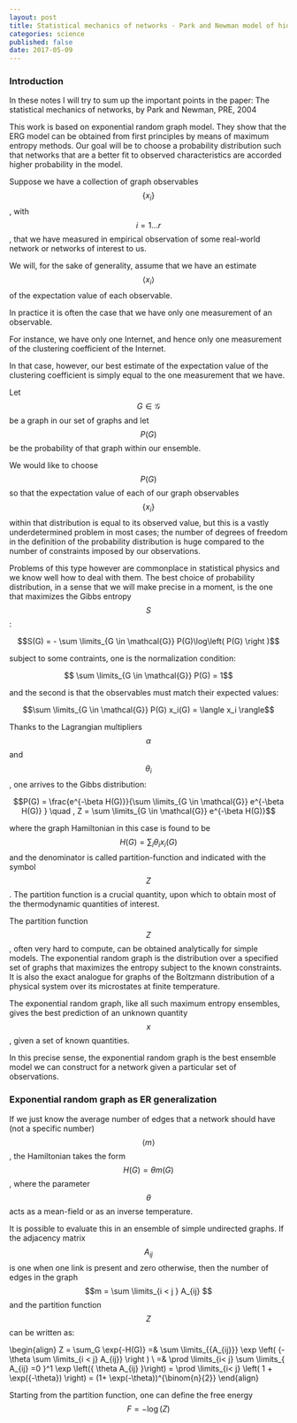 ```yaml
---
layout: post
title: Statistical mechanics of networks - Park and Newman model of hidden variables
categories: science
published: false
date: 2017-05-09
---
```


### Introduction 

In these notes I will try to sum up the important points in the paper:
The statistical mechanics of networks, by Park and Newman, PRE, 2004

This work is based on exponential random graph model. They show that the ERG model can be obtained from first principles by means of maximum entropy methods.
Our goal will be to choose a probability distribution such that networks that are a better fit to observed characteristics are accorded higher probability in the model.

Suppose we have a collection of graph observables $$\{x_i\}$$, with $$i = 1 \ldots r$$, that we have measured in empirical observation of some real-world network or networks of interest to us.

We will, for the sake of generality, assume that we have an estimate $$\langle x_i \rangle$$ of the expectation value of each observable.

In practice it is often the case that we have only one measurement of an observable.

For instance, we have only one Internet, and hence only one measurement of the clustering coefficient of the Internet.

In that case, however, our best estimate of the expectation value of the clustering coefficient is simply equal to the one measurement that we have.

Let $$G \in \mathcal{G}$$ be a graph in our set of graphs and let $$P(G)$$ be the probability of that graph within our ensemble.

We would like to choose $$P(G)$$ so that the expectation value of each of our graph observables $$\{x_i\}$$ within that distribution is equal to its observed value, but this is a vastly underdetermined problem in most cases;
the number of degrees of freedom in the definition of the probability distribution is huge compared to the number of constraints imposed by our observations.

Problems of this type however are commonplace in statistical physics and we know well how to deal with them.
The best choice of probability distribution, in a sense that we will make precise in a moment, is the one that maximizes the Gibbs entropy $$S$$:

$$S(G) = - \sum \limits_{G \in \mathcal{G}} P(G)\log\left( P(G) \right )$$

 subject to some contraints, one is the normalization condition:

$$ \sum \limits_{G \in \mathcal{G}} P(G) = 1$$

and the second is that the observables must match their expected values:

$$\sum \limits_{G \in \mathcal{G}} P(G) x_i(G) = \langle x_i \rangle$$

Thanks to the Lagrangian multipliers $$\alpha$$ and $$\theta_i$$, one arrives to the Gibbs distribution:

$$P(G) = \frac{e^{-\beta H(G)}}{\sum \limits_{G \in \mathcal{G}} e^{-\beta H(G)} } \quad , Z = \sum \limits_{G \in \mathcal{G}} e^{-\beta H(G)}$$

where the graph Hamiltonian in this case is found to be $$H(G) = \sum_i \theta_i x_i(G)$$ and the denominator is called partition-function and indicated with the symbol $$Z$$. The partition function is a crucial quantity, upon which to obtain most of the thermodynamic quantities of interest.

The partition function $$Z$$, often very hard to compute, can be obtained analytically for simple models.
The exponential random graph is the distribution over a specified set of graphs that maximizes the entropy subject to the known constraints. It is also the exact analogue for graphs of the Boltzmann distribution of a physical system over its microstates at finite temperature.

The exponential random graph, like all such maximum entropy ensembles, gives the best prediction of an unknown quantity $$x$$, given a set of known quantities.

In this precise sense, the exponential random graph is the best ensemble model we can construct for a network given a particular set of observations.

### Exponential random graph as ER generalization

If we just know the average number of edges that a network should have (not a specific number) $$\langle m \rangle$$, the Hamiltonian takes the form $$H(G) = \theta m(G)$$, where the parameter $$\theta$$ acts as a mean-field or as an inverse temperature. 

It is possible to evaluate this in an ensemble of simple undirected graphs.
If the adjacency matrix $$A_{ij}$$ is one when one link is present and zero otherwise, then the number of edges in the graph $$m = \sum \limits_{i < j } A_{ij} $$ and the partition function $$ Z $$ can be written as:

\begin{align}
Z = \sum_G \exp{-H(G)} =& \sum \limits_{\{A_{ij}\}} \exp \left( {- \theta \sum \limits_{i < j} A_{ij}} \right ) \\ =& \prod \limits_{i< j} \sum \limits_{ A_{ij} =0 }^1 \exp \left({ \theta A_{ij} }\right) = \prod \limits_{i< j} \left( 1 + \exp({-\theta}) \right) = (1+ \exp(-\theta))^{\binom{n}{2}}
\end{align}


Starting from the partition function, one can define the free energy $$F = -\log(Z)$$
<!-- 
### Maximum entropy model for multilayer networks

Copying from the previous example it is simple to show that in a multilayer network with $$\mathcal{A}$$ layers, where each layer is indexed by $$\alpha \in \mathbb{N}$$, like for example $$A_{ij}^{(\alpha)}$$, one can define instead of one constraint, a number of $$\alpha$$ constraints, one for each layer.

The Hamiltonian containing the constraints becomes:

$$H(G) = \sum \limits_{\alpha}^{\mathcal{A}} \theta^{(\alpha)} m^{(\alpha)} = \sum \limits_{\alpha}^{\mathcal{A}} \theta^{(\alpha)} \sum \limits_{i < j} A^{(\alpha)}_{ij}$$

therefore the partition function becomes:

$$Z =  \prod \limits_{\alpha}\left( 1 + e^{-\theta^{(\alpha)}} \right)^{\binom{n^{(\alpha)}}{2}}$$
 -->
